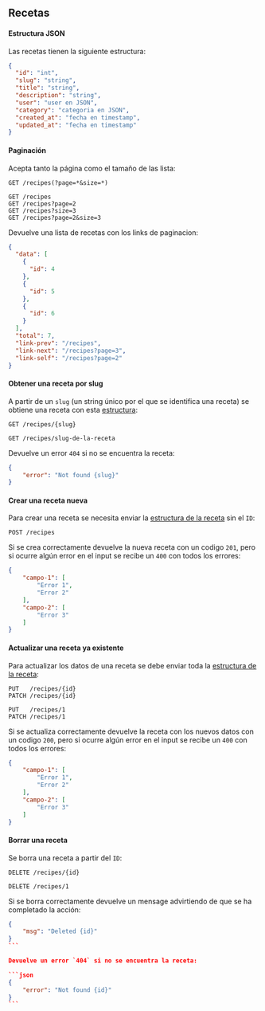 ## Recetas

#### Estructura JSON

Las recetas tienen la siguiente estructura:

```json
{
  "id": "int",
  "slug": "string",
  "title": "string",
  "description": "string",
  "user": "user en JSON",
  "category": "categoria en JSON",
  "created_at": "fecha en timestamp",
  "updated_at": "fecha en timestamp"
}
```

#### Paginación

Acepta tanto la página como el tamaño de las lista:

```
GET /recipes(?page=*&size=*)

GET /recipes
GET /recipes?page=2
GET /recipes?size=3
GET /recipes?page=2&size=3
```

Devuelve una lista de recetas con los links de paginacion:

```json
{
  "data": [
    {
      "id": 4
    },
    {
      "id": 5
    },
    {
      "id": 6
    }
  ],
  "total": 7,
  "link-prev": "/recipes",
  "link-next": "/recipes?page=3",
  "link-self": "/recipes?page=2"
}
```

#### Obtener una receta por slug

A partir de un `slug` (un string único por el que se identifica una receta) se obtiene una receta con esta [estructura](#estructura-json):

```
GET /recipes/{slug}

GET /recipes/slug-de-la-receta
```

Devuelve un error `404` si no se encuentra la receta:

```json
{
    "error": "Not found {slug}"
}
```

#### Crear una receta nueva

Para crear una receta se necesita enviar la [estructura de la receta](#estructura-json) sin el `ID`:

```
POST /recipes
```

Si se crea correctamente devuelve la nueva receta con un codigo `201`, pero si ocurre algún error en el input se recibe un `400` con todos los errores:

```json
{
    "campo-1": [
        "Error 1",
        "Error 2"
    ],
    "campo-2": [
        "Error 3"
    ]
}
```


#### Actualizar una receta ya existente

Para actualizar los datos de una receta se debe enviar toda la [estructura de la receta](#estructura-json):

```
PUT   /recipes/{id}
PATCH /recipes/{id}

PUT   /recipes/1
PATCH /recipes/1
```

Si se actualiza correctamente devuelve la receta con los nuevos datos con un codigo `200`, pero si ocurre algún error en el input se recibe un `400` con todos los errores:

```json
{
    "campo-1": [
        "Error 1",
        "Error 2"
    ],
    "campo-2": [
        "Error 3"
    ]
}
```


#### Borrar una receta

Se borra una receta a partir del `ID`:

```
DELETE /recipes/{id}

DELETE /recipes/1
```

Si se borra correctamente devuelve un mensage advirtiendo de que se ha completado la acción:

````json
{
    "msg": "Deleted {id}"
}
```

Devuelve un error `404` si no se encuentra la receta:

```json
{
    "error": "Not found {id}"
}
```
